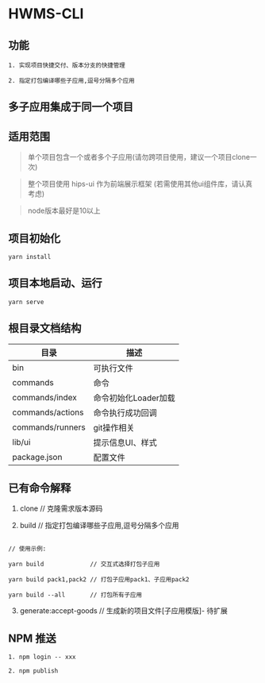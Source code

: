 # HWMS-CLI

## 功能

    1. 实现项目快捷交付、版本分支的快捷管理

    2. 指定打包编译哪些子应用,逗号分隔多个应用

## 多子应用集成于同一个项目

## 适用范围

> 单个项目包含一个或者多个子应用(请勿跨项目使用，建议一个项目clone一次)

> 整个项目使用 hips-ui 作为前端展示框架 (若需使用其他ui组件库，请认真考虑)

> node版本最好是10以上

## 项目初始化

```
yarn install
```

## 项目本地启动、运行
```
yarn serve
```

## 根目录文档结构
| 目录 | 描述 |
|--|--|
| bin | 可执行文件 |
| commands | 命令 |
| commands/index | 命令初始化Loader加载 |
| commands/actions | 命令执行成功回调 |
| commands/runners | git操作相关 |
| lib/ui | 提示信息UI、样式 |
| package.json | 配置文件 |

## 已有命令解释


1. clone   // 克隆需求版本源码

2. build   // 指定打包编译哪些子应用,逗号分隔多个应用

```

// 使用示例:

yarn build             // 交互式选择打包子应用

yarn build pack1,pack2 // 打包子应用pack1、子应用pack2

yarn build --all       // 打包所有子应用

```

3. generate:accept-goods // 生成新的项目文件[子应用模版]- 待扩展

## NPM 推送

```
1. npm login -- xxx

2. npm publish
```

